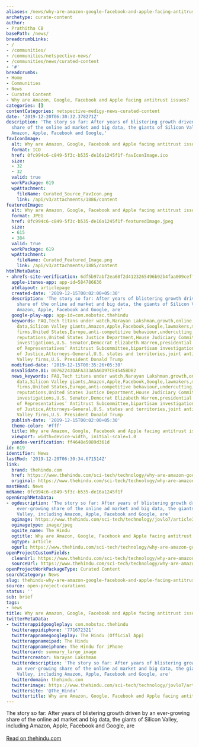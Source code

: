 ```yaml
---
aliases: /news/why-are-amazon-google-facebook-and-apple-facing-antitrust-issues
archetype: curate-content
author:
- Prathitha CB
basePath: /news/
breadcrumbLinks:
- /
- /communities/
- /communities/netspective-news/
- /communities/news/curated-content
- '#'
breadcrumbs:
- Home
- Communities
- News
- Curated Content
- Why are Amazon, Google, Facebook and Apple facing antitrust issues?
categories: []
contentCategories: netspective-medigy-news-curated-content
date: '2019-12-20T06:30:32.378271Z'
description: 'The story so far: After years of blistering growth driven by an ever-growing
  share of the online ad market and big data, the giants of Silicon Valley, including
  Amazon, Apple, Facebook and Google,'
favIconImage:
  alt: Why are Amazon, Google, Facebook and Apple facing antitrust issues?
  format: ICO
  href: 0fc994c6-c849-5f3c-b535-de16a1245f1f-favIconImage.ico
  size:
  - 32
  - 32
  valid: true
  workPackage: 619
  wpAttachment:
    fileName: Curated_Source_FavIcon.png
    link: /api/v3/attachments/1886/content
featuredImage:
  alt: Why are Amazon, Google, Facebook and Apple facing antitrust issues?
  format: JPEG
  href: 0fc994c6-c849-5f3c-b535-de16a1245f1f-featuredImage.jpeg
  size:
  - 615
  - 384
  valid: true
  workPackage: 619
  wpAttachment:
    fileName: Curated_Featured_Image.png
    link: /api/v3/attachments/1885/content
htmlMetaData:
- ahrefs-site-verification: 6df5b97abf2ea60f2d4123265496b92b4faa009ceff5444e0b8482ebddd508d6
  apple-itunes-app: app-id=584786636
  atdlayout: articlepage
  created-date: '2019-12-15T00:02:00+05:30'
  description: 'The story so far: After years of blistering growth driven by an ever-growing
    share of the online ad market and big data, the giants of Silicon Valley, including
    Amazon, Apple, Facebook and Google, are'
  google-play-app: app-id=com.mobstac.thehindu
  keywords: FAQ,Tech titans under watch,Narayan Lakshman,growth,online ad market,big
    data,Silicon Valley giants,Amazon,Apple,Facebook,Google,lawmakers,monopoly power,tech
    firms,United States,Europe,anti-competitive behaviour,undercutting,politics,policy,personal
    reputations,United States Justice Department,House Judiciary Committee,antitrust
    investigations,U.S. Senator,Democrat Elizabeth Warren,presidential campaign,House
    of Representatives’ Antitrust Subcommittee,bipartisan investigation,U.S. Department
    of Justice,Attorneys-General,U.S. states and territories,joint antitrust probe,records,competition,acquisitions,Silicon
    Valley firms,U.S. President Donald Trump
  modified-date: '2019-12-15T00:35:26+05:30'
  msvalidate.01: 00762243DAFA333A5A6D97CE4545BDB2
  news_keywords: FAQ,Tech titans under watch,Narayan Lakshman,growth,online ad market,big
    data,Silicon Valley giants,Amazon,Apple,Facebook,Google,lawmakers,monopoly power,tech
    firms,United States,Europe,anti-competitive behaviour,undercutting,politics,policy,personal
    reputations,United States Justice Department,House Judiciary Committee,antitrust
    investigations,U.S. Senator,Democrat Elizabeth Warren,presidential campaign,House
    of Representatives’ Antitrust Subcommittee,bipartisan investigation,U.S. Department
    of Justice,Attorneys-General,U.S. states and territories,joint antitrust probe,records,competition,acquisitions,Silicon
    Valley firms,U.S. President Donald Trump
  publish-date: '2019-12-15T00:02:00+05:30'
  theme-color: '#fff'
  title: Why are Amazon, Google, Facebook and Apple facing antitrust issues?
  viewport: width=device-width, initial-scale=1.0
  yandex-verification: ff4648e5089d361d
id: 619
identifier: News
lastMod: '2019-12-20T06:30:34.671514Z'
link:
  brand: thehindu.com
  href: https://www.thehindu.com/sci-tech/technology/why-are-amazon-google-facebook-and-apple-facing-antitrust-issues/article30307356.ece
  original: https://www.thehindu.com/sci-tech/technology/why-are-amazon-google-facebook-and-apple-facing-antitrust-issues/article30307356.ece
mastHead: News
mdName: 0fc994c6-c849-5f3c-b535-de16a1245f1f
openGraphMetaData:
- ogdescription: 'The story so far: After years of blistering growth driven by an
    ever-growing share of the online ad market and big data, the giants of Silicon
    Valley, including Amazon, Apple, Facebook and Google, are'
  ogimage: https://www.thehindu.com/sci-tech/technology/jovlo7/article30307355.ece/ALTERNATES/LANDSCAPE_615/google-anti-trust
  ogimagetype: image/jpeg
  ogsite_name: The Hindu
  ogtitle: Why are Amazon, Google, Facebook and Apple facing antitrust issues?
  ogtype: article
  ogurl: https://www.thehindu.com/sci-tech/technology/why-are-amazon-google-facebook-and-apple-facing-antitrust-issues/article30307356.ece
openProjectCustomFields:
  cleanUrl: https://www.thehindu.com/sci-tech/technology/why-are-amazon-google-facebook-and-apple-facing-antitrust-issues/article30307356.ece
  sourceUrl: https://www.thehindu.com/sci-tech/technology/why-are-amazon-google-facebook-and-apple-facing-antitrust-issues/article30307356.ece
openProjectWorkPackageType: Curated Content
searchCategory: News
slug: thehindu-why-are-amazon-google-facebook-and-apple-facing-antitrust-issues
source: open-project-curations
status: ''
sub: brief
tags:
- news
title: Why are Amazon, Google, Facebook and Apple facing antitrust issues?
twitterMetaData:
- twitterappidgoogleplay: com.mobstac.thehindu
  twitterappidiphone: '771672321'
  twitterappnamegoogleplay: The Hindu (Official App)
  twitterappnameipad: The Hindu
  twitterappnameiphone: The Hindu for iPhone
  twittercard: summary_large_image
  twittercreator: Narayan Lakshman
  twitterdescription: 'The story so far: After years of blistering growth driven by
    an ever-growing share of the online ad market and big data, the giants of Silicon
    Valley, including Amazon, Apple, Facebook and Google, are'
  twitterdomain: thehindu.com
  twitterimage: https://www.thehindu.com/sci-tech/technology/jovlo7/article30307355.ece/ALTERNATES/LANDSCAPE_615/google-anti-trust
  twittersite: '@The_Hindu'
  twittertitle: Why are Amazon, Google, Facebook and Apple facing antitrust issues?
---
```


The story so far: After years of blistering growth driven by an ever-growing share of the online ad market and big data, the giants of Silicon Valley, including Amazon, Apple, Facebook and Google, are<br><br><a target="_blank" href=https://www.thehindu.com/sci-tech/technology/why-are-amazon-google-facebook-and-apple-facing-antitrust-issues/article30307356.ece>Read on thehindu.com</a>